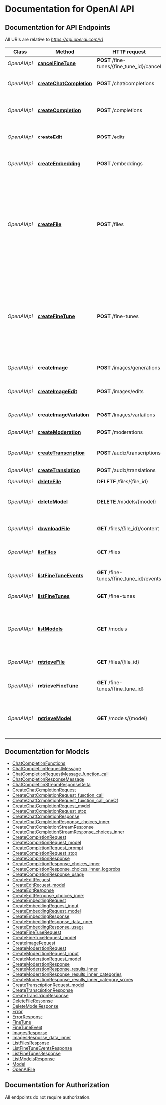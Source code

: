 # Documentation for OpenAI API

<a name="documentation-for-api-endpoints"></a>
## Documentation for API Endpoints

All URIs are relative to *https://api.openai.com/v1*

| Class | Method | HTTP request | Description |
|------------ | ------------- | ------------- | -------------|
| *OpenAIApi* | [**cancelFineTune**](Apis/OpenAIApi.md#cancelfinetune) | **POST** /fine-tunes/{fine_tune_id}/cancel | Immediately cancel a fine-tune job.  |
*OpenAIApi* | [**createChatCompletion**](Apis/OpenAIApi.md#createchatcompletion) | **POST** /chat/completions | Creates a model response for the given chat conversation. |
*OpenAIApi* | [**createCompletion**](Apis/OpenAIApi.md#createcompletion) | **POST** /completions | Creates a completion for the provided prompt and parameters. |
*OpenAIApi* | [**createEdit**](Apis/OpenAIApi.md#createedit) | **POST** /edits | Creates a new edit for the provided input, instruction, and parameters. |
*OpenAIApi* | [**createEmbedding**](Apis/OpenAIApi.md#createembedding) | **POST** /embeddings | Creates an embedding vector representing the input text. |
*OpenAIApi* | [**createFile**](Apis/OpenAIApi.md#createfile) | **POST** /files | Upload a file that contains document(s) to be used across various endpoints/features. Currently, the size of all the files uploaded by one organization can be up to 1 GB. Please contact us if you need to increase the storage limit.  |
*OpenAIApi* | [**createFineTune**](Apis/OpenAIApi.md#createfinetune) | **POST** /fine-tunes | Creates a job that fine-tunes a specified model from a given dataset.  Response includes details of the enqueued job including job status and the name of the fine-tuned models once complete.  [Learn more about Fine-tuning](/docs/guides/fine-tuning)  |
*OpenAIApi* | [**createImage**](Apis/OpenAIApi.md#createimage) | **POST** /images/generations | Creates an image given a prompt. |
*OpenAIApi* | [**createImageEdit**](Apis/OpenAIApi.md#createimageedit) | **POST** /images/edits | Creates an edited or extended image given an original image and a prompt. |
*OpenAIApi* | [**createImageVariation**](Apis/OpenAIApi.md#createimagevariation) | **POST** /images/variations | Creates a variation of a given image. |
*OpenAIApi* | [**createModeration**](Apis/OpenAIApi.md#createmoderation) | **POST** /moderations | Classifies if text violates OpenAI's Content Policy |
*OpenAIApi* | [**createTranscription**](Apis/OpenAIApi.md#createtranscription) | **POST** /audio/transcriptions | Transcribes audio into the input language. |
*OpenAIApi* | [**createTranslation**](Apis/OpenAIApi.md#createtranslation) | **POST** /audio/translations | Translates audio into English. |
*OpenAIApi* | [**deleteFile**](Apis/OpenAIApi.md#deletefile) | **DELETE** /files/{file_id} | Delete a file. |
*OpenAIApi* | [**deleteModel**](Apis/OpenAIApi.md#deletemodel) | **DELETE** /models/{model} | Delete a fine-tuned model. You must have the Owner role in your organization. |
*OpenAIApi* | [**downloadFile**](Apis/OpenAIApi.md#downloadfile) | **GET** /files/{file_id}/content | Returns the contents of the specified file |
*OpenAIApi* | [**listFiles**](Apis/OpenAIApi.md#listfiles) | **GET** /files | Returns a list of files that belong to the user's organization. |
*OpenAIApi* | [**listFineTuneEvents**](Apis/OpenAIApi.md#listfinetuneevents) | **GET** /fine-tunes/{fine_tune_id}/events | Get fine-grained status updates for a fine-tune job.  |
*OpenAIApi* | [**listFineTunes**](Apis/OpenAIApi.md#listfinetunes) | **GET** /fine-tunes | List your organization's fine-tuning jobs  |
*OpenAIApi* | [**listModels**](Apis/OpenAIApi.md#listmodels) | **GET** /models | Lists the currently available models, and provides basic information about each one such as the owner and availability. |
*OpenAIApi* | [**retrieveFile**](Apis/OpenAIApi.md#retrievefile) | **GET** /files/{file_id} | Returns information about a specific file. |
*OpenAIApi* | [**retrieveFineTune**](Apis/OpenAIApi.md#retrievefinetune) | **GET** /fine-tunes/{fine_tune_id} | Gets info about the fine-tune job.  [Learn more about Fine-tuning](/docs/guides/fine-tuning)  |
*OpenAIApi* | [**retrieveModel**](Apis/OpenAIApi.md#retrievemodel) | **GET** /models/{model} | Retrieves a model instance, providing basic information about the model such as the owner and permissioning. |


<a name="documentation-for-models"></a>
## Documentation for Models

 - [ChatCompletionFunctions](./Models/ChatCompletionFunctions.md)
 - [ChatCompletionRequestMessage](./Models/ChatCompletionRequestMessage.md)
 - [ChatCompletionRequestMessage_function_call](./Models/ChatCompletionRequestMessage_function_call.md)
 - [ChatCompletionResponseMessage](./Models/ChatCompletionResponseMessage.md)
 - [ChatCompletionStreamResponseDelta](./Models/ChatCompletionStreamResponseDelta.md)
 - [CreateChatCompletionRequest](./Models/CreateChatCompletionRequest.md)
 - [CreateChatCompletionRequest_function_call](./Models/CreateChatCompletionRequest_function_call.md)
 - [CreateChatCompletionRequest_function_call_oneOf](./Models/CreateChatCompletionRequest_function_call_oneOf.md)
 - [CreateChatCompletionRequest_model](./Models/CreateChatCompletionRequest_model.md)
 - [CreateChatCompletionRequest_stop](./Models/CreateChatCompletionRequest_stop.md)
 - [CreateChatCompletionResponse](./Models/CreateChatCompletionResponse.md)
 - [CreateChatCompletionResponse_choices_inner](./Models/CreateChatCompletionResponse_choices_inner.md)
 - [CreateChatCompletionStreamResponse](./Models/CreateChatCompletionStreamResponse.md)
 - [CreateChatCompletionStreamResponse_choices_inner](./Models/CreateChatCompletionStreamResponse_choices_inner.md)
 - [CreateCompletionRequest](./Models/CreateCompletionRequest.md)
 - [CreateCompletionRequest_model](./Models/CreateCompletionRequest_model.md)
 - [CreateCompletionRequest_prompt](./Models/CreateCompletionRequest_prompt.md)
 - [CreateCompletionRequest_stop](./Models/CreateCompletionRequest_stop.md)
 - [CreateCompletionResponse](./Models/CreateCompletionResponse.md)
 - [CreateCompletionResponse_choices_inner](./Models/CreateCompletionResponse_choices_inner.md)
 - [CreateCompletionResponse_choices_inner_logprobs](./Models/CreateCompletionResponse_choices_inner_logprobs.md)
 - [CreateCompletionResponse_usage](./Models/CreateCompletionResponse_usage.md)
 - [CreateEditRequest](./Models/CreateEditRequest.md)
 - [CreateEditRequest_model](./Models/CreateEditRequest_model.md)
 - [CreateEditResponse](./Models/CreateEditResponse.md)
 - [CreateEditResponse_choices_inner](./Models/CreateEditResponse_choices_inner.md)
 - [CreateEmbeddingRequest](./Models/CreateEmbeddingRequest.md)
 - [CreateEmbeddingRequest_input](./Models/CreateEmbeddingRequest_input.md)
 - [CreateEmbeddingRequest_model](./Models/CreateEmbeddingRequest_model.md)
 - [CreateEmbeddingResponse](./Models/CreateEmbeddingResponse.md)
 - [CreateEmbeddingResponse_data_inner](./Models/CreateEmbeddingResponse_data_inner.md)
 - [CreateEmbeddingResponse_usage](./Models/CreateEmbeddingResponse_usage.md)
 - [CreateFineTuneRequest](./Models/CreateFineTuneRequest.md)
 - [CreateFineTuneRequest_model](./Models/CreateFineTuneRequest_model.md)
 - [CreateImageRequest](./Models/CreateImageRequest.md)
 - [CreateModerationRequest](./Models/CreateModerationRequest.md)
 - [CreateModerationRequest_input](./Models/CreateModerationRequest_input.md)
 - [CreateModerationRequest_model](./Models/CreateModerationRequest_model.md)
 - [CreateModerationResponse](./Models/CreateModerationResponse.md)
 - [CreateModerationResponse_results_inner](./Models/CreateModerationResponse_results_inner.md)
 - [CreateModerationResponse_results_inner_categories](./Models/CreateModerationResponse_results_inner_categories.md)
 - [CreateModerationResponse_results_inner_category_scores](./Models/CreateModerationResponse_results_inner_category_scores.md)
 - [CreateTranscriptionRequest_model](./Models/CreateTranscriptionRequest_model.md)
 - [CreateTranscriptionResponse](./Models/CreateTranscriptionResponse.md)
 - [CreateTranslationResponse](./Models/CreateTranslationResponse.md)
 - [DeleteFileResponse](./Models/DeleteFileResponse.md)
 - [DeleteModelResponse](./Models/DeleteModelResponse.md)
 - [Error](./Models/Error.md)
 - [ErrorResponse](./Models/ErrorResponse.md)
 - [FineTune](./Models/FineTune.md)
 - [FineTuneEvent](./Models/FineTuneEvent.md)
 - [ImagesResponse](./Models/ImagesResponse.md)
 - [ImagesResponse_data_inner](./Models/ImagesResponse_data_inner.md)
 - [ListFilesResponse](./Models/ListFilesResponse.md)
 - [ListFineTuneEventsResponse](./Models/ListFineTuneEventsResponse.md)
 - [ListFineTunesResponse](./Models/ListFineTunesResponse.md)
 - [ListModelsResponse](./Models/ListModelsResponse.md)
 - [Model](./Models/Model.md)
 - [OpenAIFile](./Models/OpenAIFile.md)


<a name="documentation-for-authorization"></a>
## Documentation for Authorization

All endpoints do not require authorization.
